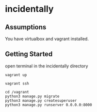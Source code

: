# incidentally

## Assumptions

You have virtualbox and vagrant installed.

## Getting Started

open terminal in the incidentally directory

```shell
vagrant up
```

```shell
vagrant ssh
```

```shell
cd /vagrant
python3 manage.py migrate
python3 manage.py createsuperuser
python3 manage.py runserver 0.0.0.0:8000
```
